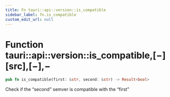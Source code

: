 ```yaml
---
title: Fn tauri::api::version::is_compatible
sidebar_label: fn.is_compatible
custom_edit_url: null
---
```


# Function tauri::api::version::is_compatible,\[−]\[src],\[−],−

```rs
pub fn is_compatible(first: &str, second: &str) -> Result<bool>
```

Check if the “second” semver is compatible with the “first”
